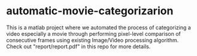 # automatic-movie-categorizarion

This is a matlab project where we automated the process of categorizing a video especially a movie through performing pixel-level comparison of consecutive frames using existing Image/Video processing algorithm. Check out "report/report.pdf" in this repo for more details. 
